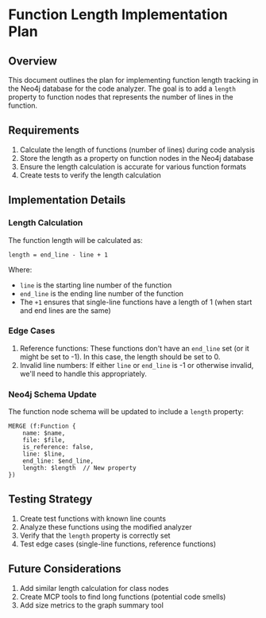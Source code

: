 # Function Length Implementation Plan

## Overview
This document outlines the plan for implementing function length tracking in the Neo4j database for the code analyzer. The goal is to add a `length` property to function nodes that represents the number of lines in the function.

## Requirements
1. Calculate the length of functions (number of lines) during code analysis
2. Store the length as a property on function nodes in the Neo4j database
3. Ensure the length calculation is accurate for various function formats
4. Create tests to verify the length calculation

## Implementation Details

### Length Calculation
The function length will be calculated as:
```
length = end_line - line + 1
```
Where:
- `line` is the starting line number of the function
- `end_line` is the ending line number of the function
- The `+1` ensures that single-line functions have a length of 1 (when start and end lines are the same)

### Edge Cases
1. Reference functions: These functions don't have an `end_line` set (or it might be set to -1). In this case, the length should be set to 0.
2. Invalid line numbers: If either `line` or `end_line` is -1 or otherwise invalid, we'll need to handle this appropriately.

### Neo4j Schema Update
The function node schema will be updated to include a `length` property:
```cypher
MERGE (f:Function {
    name: $name,
    file: $file,
    is_reference: false,
    line: $line,
    end_line: $end_line,
    length: $length  // New property
})
```

## Testing Strategy
1. Create test functions with known line counts
2. Analyze these functions using the modified analyzer
3. Verify that the `length` property is correctly set
4. Test edge cases (single-line functions, reference functions)

## Future Considerations
1. Add similar length calculation for class nodes
2. Create MCP tools to find long functions (potential code smells)
3. Add size metrics to the graph summary tool
